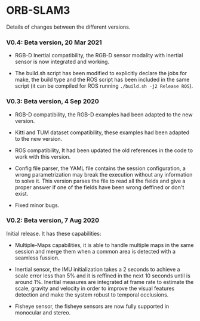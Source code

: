 # ORB-SLAM3
Details of changes between the different versions.

### V0.4: Beta version, 20 Mar 2021

- RGB-D Inertial compatibility, the RGB-D sensor modality with inertial sensor is now integrated and working.

- The build.sh script has been modified to explicitly declare the jobs for make, the build type and the ROS script has been included in the same script (it can be compiled for ROS running `./build.sh -j2 Release ROS`).

### V0.3: Beta version, 4 Sep 2020

- RGB-D compatibility, the RGB-D examples had been adapted to the new version.

- Kitti and TUM dataset compatibility, these examples had been adapted to the new version.

- ROS compatibility, It had been updated the old references in the code to work with this version.

- Config file parser, the YAML file contains the session configuration, a wrong parametrization may break the execution without any information to solve it. This version parses the file to read all the fields and give a proper answer if one of the fields have been wrong deffined or don't exist.

- Fixed minor bugs.


### V0.2: Beta version, 7 Aug 2020
Initial release. It has these capabilities:

- Multiple-Maps capabilities, it is able to handle multiple maps in the same session and merge them when a common area is detected with a seamless fussion.

- Inertial sensor, the IMU initialization takes a 2 seconds to achieve a scale error less than 5\% and it is reffined in the next 10 seconds until is around 1\%. Inertial measures are integrated at frame rate to estimate the scale, gravity and velocity in order to improve the visual features detection and make the system robust to temporal occlusions.

- Fisheye sensor, the fisheye sensors are now fully supported in monocular and stereo. 


